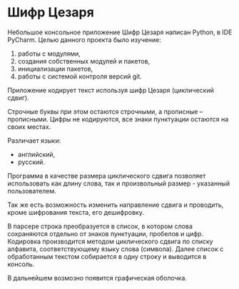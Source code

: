 # Шифр Цезаря

Небольшое консольное приложение Шифр Цезаря написан Python, в IDE PyCharm. Целью данного проекта было изучение:


 1. работы с модулями,
 2. создания собственных модулей и пакетов,
 3. инициализации пакетов,
 4. работы с системой контроля версий git.

Приложение кодирует текст используя шифр Цезаря (циклический сдвиг).

Строчные буквы при этом остаются строчными, а прописные – прописными. Цифры не кодируются, все знаки пунктуации остаются на своих местах.

Различает языки:

 * английский,
 * русский.

Программа в качестве размера циклического сдвига позволяет использовать как длину слова, так и произвольный размер - указанный пользователем.

Так же есть возможность изменить направление сдвига и проводить, кроме шифрования текста, его дешифровку.

В парсере строка преобразуется в список, в котором слова сохраняются отдельно от знаков пунктуации, пробелов и цифр. Кодировка производится методом циклического сдвига по списку алфавита, соответствующему языку слова (символа). Далее список с обработанным текстом собирается в одну строку и выводится в консоль.

В дальнейшем возмозно появится графическая оболочка.
